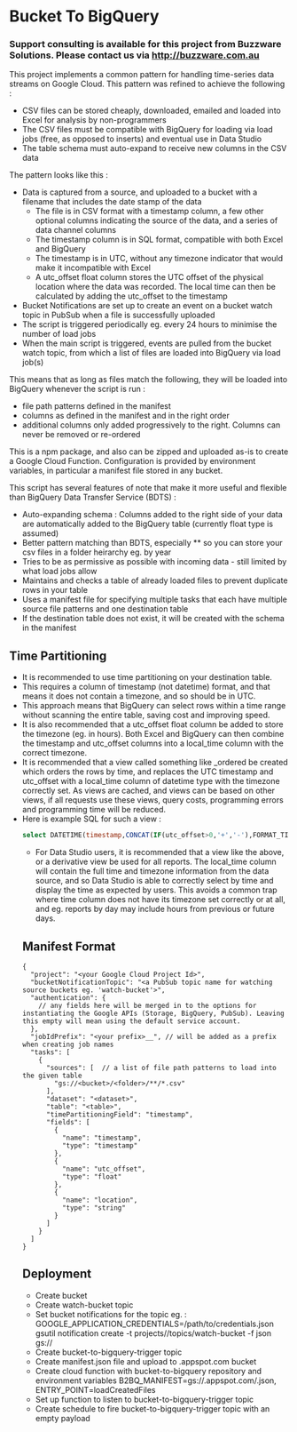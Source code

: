 # Bucket To BigQuery

### Support consulting is available for this project from Buzzware Solutions. Please contact us via http://buzzware.com.au

This project implements a common pattern for handling time-series data streams on Google Cloud.
This pattern was refined to achieve the following :
* CSV files can be stored cheaply, downloaded, emailed and loaded into Excel for analysis by non-programmers
* The CSV files must be compatible with BigQuery for loading via load jobs (free, as opposed to inserts) and eventual use in Data Studio
* The table schema must auto-expand to receive new columns in the CSV data

The pattern looks like this :

* Data is captured from a source, and uploaded to a bucket with a filename that includes the date stamp of the data
    * The file is in CSV format with a timestamp column, a few other optional columns indicating the source of the data, and a series of data channel columns
    * The timestamp column is in SQL format, compatible with both Excel and BigQuery
    * The timestamp is in UTC, without any timezone indicator that would make it incompatible with Excel
    * A utc_offset float column stores the UTC offset of the physical location where the data was recorded. The local time can then be calculated by adding the utc_offset to the timestamp
* Bucket Notifications are set up to create an event on a bucket watch topic in PubSub when a file is successfully uploaded
* The script is triggered periodically eg. every 24 hours to minimise the number of load jobs
* When the main script is triggered, events are pulled from the bucket watch topic, from which a list of files are loaded into BigQuery via load job(s)

This means that as long as files match the following, they will be loaded into BigQuery whenever the script is run : 
* file path patterns defined in the manifest
* columns as defined in the manifest and in the right order
* additional columns only added progressively to the right. Columns can never be removed or re-ordered

This is a npm package, and also can be zipped and uploaded as-is to create a Google Cloud Function. Configuration is provided by environment variables, in particular a manifest file stored in any bucket.

This script has several features of note that make it more useful and flexible than BigQuery Data Transfer Service (BDTS) :

* Auto-expanding schema : Columns added to the right side of your data are automatically added to the BigQuery table (currently float type is assumed)
* Better pattern matching than BDTS, especially ** so you can store your csv files in a folder heirarchy eg. by year
* Tries to be as permissive as possible with incoming data - still limited by what load jobs allow
* Maintains and checks a table of already loaded files to prevent duplicate rows in your table
* Uses a manifest file for specifying multiple tasks that each have multiple source file patterns and one destination table
* If the destination table does not exist, it will be created with the schema in the manifest

## Time Partitioning
* It is recommended to use time partitioning on your destination table. 
* This requires a column of timestamp (not datetime) format, and that means it does not contain a timezone, and so should be in UTC. 
* This approach means that BigQuery can select rows within a time range without scanning the entire table, saving cost and improving speed.
* It is also recommended that a utc_offset float column be added to store the timezone (eg. in hours). Both Excel and BigQuery can then combine the timestamp and utc_offset columns into a local_time column with the correct timezone.
* It is recommended that a view called something like <table name>_ordered be created which orders the rows by time, and replaces the UTC timestamp and utc_offset with a local_time column of datetime type with the timezone correctly set. As views are cached, and views can be based on other views, if all requests use these views, query costs, programming errors and programming time will be reduced.
* Here is example SQL for such a view :    
```sql
select DATETIME(timestamp,CONCAT(IF(utc_offset>0,'+','-'),FORMAT_TIME("%R", TIME_ADD(TIME "00:00:00", INTERVAL CAST(ABS(ROUND(utc_offset*60)) AS INT64) MINUTE)))) as local_time,* except (timestamp,utc_offset) from <projectId>.<datasetId>.<tableId> order by timestamp
```
* For Data Studio users, it is recommended that a view like the above, or a derivative view be used for all reports. The local_time column will contain the full time and timezone information from the data source, and so Data Studio is able to correctly select by time and display the time as expected by users. This avoids a common trap where time column does not have its timezone set correctly or at 
all, and eg. reports by day may include hours from previous or future days.   

## Manifest Format

```json5
{
  "project": "<your Google Cloud Project Id>",
  "bucketNotificationTopic": "<a PubSub topic name for watching source buckets eg. 'watch-bucket'>",
  "authentication": {
    // any fields here will be merged in to the options for instantiating the Google APIs (Storage, BigQuery, PubSub). Leaving this empty will mean using the default service account.
  },
  "jobIdPrefix": "<your prefix>__", // will be added as a prefix when creating job names
  "tasks": [
    {
      "sources": [  // a list of file path patterns to load into the given table
        "gs://<bucket>/<folder>/**/*.csv"
      ],
      "dataset": "<dataset>",
      "table": "<table>",
      "timePartitioningField": "timestamp",     
      "fields": [
        {
          "name": "timestamp",
          "type": "timestamp"
        },
        {
          "name": "utc_offset",
          "type": "float"
        },
        {
          "name": "location",
          "type": "string"
        }
      ]
    }
  ]
}
```


## Deployment
* Create bucket
* Create watch-bucket topic
* Set bucket notifications for the topic eg. : GOOGLE_APPLICATION_CREDENTIALS=/path/to/credentials.json gsutil notification create -t projects/<project>/topics/watch-bucket -f json gs://<bucket>
* Create bucket-to-bigquery-trigger topic
* Create <optional-custom-name>manifest.json file and upload to <project>.appspot.com bucket
* Create cloud function with bucket-to-bigquery repository and environment variables B2BQ_MANIFEST=gs://<project>.appspot.com/<path>.json, ENTRY_POINT=loadCreatedFiles
* Set up function to listen to bucket-to-bigquery-trigger topic
* Create schedule to fire bucket-to-bigquery-trigger topic with an empty payload
